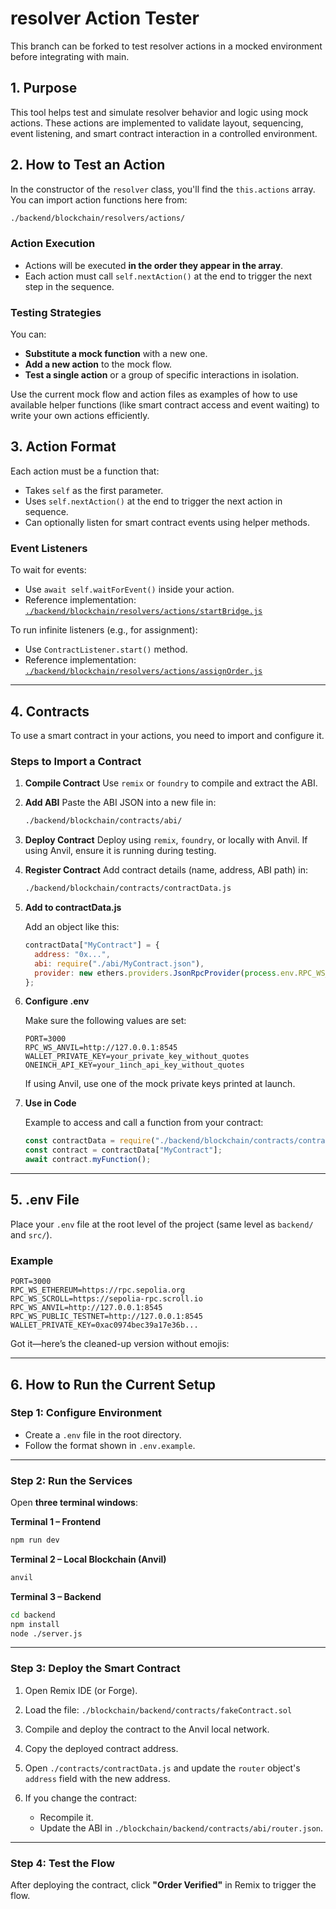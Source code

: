 
# resolver Action Tester

This branch can be forked to test resolver actions in a mocked environment before integrating with main.

## 1. Purpose

This tool helps test and simulate resolver behavior and logic using mock actions. These actions are implemented to validate layout, sequencing, event listening, and smart contract interaction in a controlled environment.


## 2. How to Test an Action

In the constructor of the `resolver` class, you'll find the `this.actions` array. You can import action functions here from:

```bash
./backend/blockchain/resolvers/actions/
```

### Action Execution

* Actions will be executed **in the order they appear in the array**.
* Each action must call `self.nextAction()` at the end to trigger the next step in the sequence.

### Testing Strategies

You can:

* **Substitute a mock function** with a new one.
* **Add a new action** to the mock flow.
* **Test a single action** or a group of specific interactions in isolation.

Use the current mock flow and action files as examples of how to use available helper functions (like smart contract access and event waiting) to write your own actions efficiently.


## 3. Action Format

Each action must be a function that:

* Takes `self` as the first parameter.
* Uses `self.nextAction()` at the end to trigger the next action in sequence.
* Can optionally listen for smart contract events using helper methods.

### Event Listeners

To wait for events:

* Use `await self.waitForEvent()` inside your action.
* Reference implementation:
  [`./backend/blockchain/resolvers/actions/startBridge.js`](./backend/blockchain/resolvers/actions/startBridge.js)

To run infinite listeners (e.g., for assignment):

* Use `ContractListener.start()` method.
* Reference implementation:
  [`./backend/blockchain/resolvers/actions/assignOrder.js`](./backend/blockchain/resolvers/actions/assignOrder.js)

---

## 4. Contracts

To use a smart contract in your actions, you need to import and configure it.

### Steps to Import a Contract

1. **Compile Contract**
   Use `remix` or `foundry` to compile and extract the ABI.

2. **Add ABI**
   Paste the ABI JSON into a new file in:

   ```bash
   ./backend/blockchain/contracts/abi/
   ```

3. **Deploy Contract**
   Deploy using `remix`, `foundry`, or locally with Anvil.
   If using Anvil, ensure it is running during testing.

4. **Register Contract**
   Add contract details (name, address, ABI path) in:

   ```bash
   ./backend/blockchain/contracts/contractData.js
   ```

5. **Add to contractData.js**

   Add an object like this:

   ```js
   contractData["MyContract"] = {
     address: "0x...",
     abi: require("./abi/MyContract.json"),
     provider: new ethers.providers.JsonRpcProvider(process.env.RPC_WS_ANVIL) // or your preferred RPC
   };
   ```

6. **Configure .env**

   Make sure the following values are set:

   ```
   PORT=3000
   RPC_WS_ANVIL=http://127.0.0.1:8545
   WALLET_PRIVATE_KEY=your_private_key_without_quotes
   ONEINCH_API_KEY=your_1inch_api_key_without_quotes
   ```

   If using Anvil, use one of the mock private keys printed at launch.

7. **Use in Code**

   Example to access and call a function from your contract:

   ```js
   const contractData = require("./backend/blockchain/contracts/contractData.js");
   const contract = contractData["MyContract"];
   await contract.myFunction();
   ```

---

## 5. .env File

Place your `.env` file at the root level of the project (same level as `backend/` and `src/`).

### Example

```
PORT=3000
RPC_WS_ETHEREUM=https://rpc.sepolia.org
RPC_WS_SCROLL=https://sepolia-rpc.scroll.io
RPC_WS_ANVIL=http://127.0.0.1:8545
RPC_WS_PUBLIC_TESTNET=http://127.0.0.1:8545
WALLET_PRIVATE_KEY=0xac0974bec39a17e36b...
```

Got it—here’s the cleaned-up version without emojis:

---

## 6. How to Run the Current Setup

### Step 1: Configure Environment

* Create a `.env` file in the root directory.
* Follow the format shown in `.env.example`.

---

### Step 2: Run the Services

Open **three terminal windows**:

**Terminal 1 – Frontend**

```bash
npm run dev
```

**Terminal 2 – Local Blockchain (Anvil)**

```bash
anvil
```

**Terminal 3 – Backend**

```bash
cd backend
npm install
node ./server.js
```

---

### Step 3: Deploy the Smart Contract

1. Open Remix IDE (or Forge).
2. Load the file:
   `./blockchain/backend/contracts/fakeContract.sol`
3. Compile and deploy the contract to the Anvil local network.
4. Copy the deployed contract address.
5. Open `./contracts/contractData.js` and update the `router` object's `address` field with the new address.
6. If you change the contract:

   * Recompile it.
   * Update the ABI in `./blockchain/backend/contracts/abi/router.json`.

---

### Step 4: Test the Flow

After deploying the contract, click **"Order Verified"** in Remix to trigger the flow.

